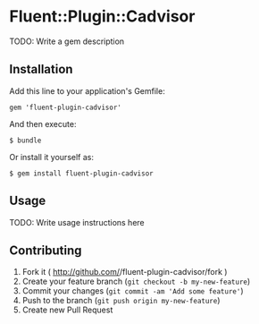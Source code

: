 # Fluent::Plugin::Cadvisor

TODO: Write a gem description

## Installation

Add this line to your application's Gemfile:

    gem 'fluent-plugin-cadvisor'

And then execute:

    $ bundle

Or install it yourself as:

    $ gem install fluent-plugin-cadvisor

## Usage

TODO: Write usage instructions here

## Contributing

1. Fork it ( http://github.com/<my-github-username>/fluent-plugin-cadvisor/fork )
2. Create your feature branch (`git checkout -b my-new-feature`)
3. Commit your changes (`git commit -am 'Add some feature'`)
4. Push to the branch (`git push origin my-new-feature`)
5. Create new Pull Request
